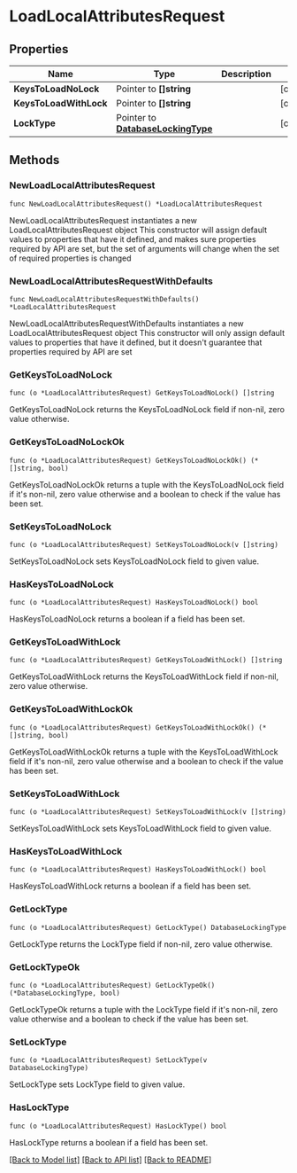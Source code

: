 # LoadLocalAttributesRequest

## Properties

Name | Type | Description | Notes
------------ | ------------- | ------------- | -------------
**KeysToLoadNoLock** | Pointer to **[]string** |  | [optional] 
**KeysToLoadWithLock** | Pointer to **[]string** |  | [optional] 
**LockType** | Pointer to [**DatabaseLockingType**](DatabaseLockingType.md) |  | [optional] 

## Methods

### NewLoadLocalAttributesRequest

`func NewLoadLocalAttributesRequest() *LoadLocalAttributesRequest`

NewLoadLocalAttributesRequest instantiates a new LoadLocalAttributesRequest object
This constructor will assign default values to properties that have it defined,
and makes sure properties required by API are set, but the set of arguments
will change when the set of required properties is changed

### NewLoadLocalAttributesRequestWithDefaults

`func NewLoadLocalAttributesRequestWithDefaults() *LoadLocalAttributesRequest`

NewLoadLocalAttributesRequestWithDefaults instantiates a new LoadLocalAttributesRequest object
This constructor will only assign default values to properties that have it defined,
but it doesn't guarantee that properties required by API are set

### GetKeysToLoadNoLock

`func (o *LoadLocalAttributesRequest) GetKeysToLoadNoLock() []string`

GetKeysToLoadNoLock returns the KeysToLoadNoLock field if non-nil, zero value otherwise.

### GetKeysToLoadNoLockOk

`func (o *LoadLocalAttributesRequest) GetKeysToLoadNoLockOk() (*[]string, bool)`

GetKeysToLoadNoLockOk returns a tuple with the KeysToLoadNoLock field if it's non-nil, zero value otherwise
and a boolean to check if the value has been set.

### SetKeysToLoadNoLock

`func (o *LoadLocalAttributesRequest) SetKeysToLoadNoLock(v []string)`

SetKeysToLoadNoLock sets KeysToLoadNoLock field to given value.

### HasKeysToLoadNoLock

`func (o *LoadLocalAttributesRequest) HasKeysToLoadNoLock() bool`

HasKeysToLoadNoLock returns a boolean if a field has been set.

### GetKeysToLoadWithLock

`func (o *LoadLocalAttributesRequest) GetKeysToLoadWithLock() []string`

GetKeysToLoadWithLock returns the KeysToLoadWithLock field if non-nil, zero value otherwise.

### GetKeysToLoadWithLockOk

`func (o *LoadLocalAttributesRequest) GetKeysToLoadWithLockOk() (*[]string, bool)`

GetKeysToLoadWithLockOk returns a tuple with the KeysToLoadWithLock field if it's non-nil, zero value otherwise
and a boolean to check if the value has been set.

### SetKeysToLoadWithLock

`func (o *LoadLocalAttributesRequest) SetKeysToLoadWithLock(v []string)`

SetKeysToLoadWithLock sets KeysToLoadWithLock field to given value.

### HasKeysToLoadWithLock

`func (o *LoadLocalAttributesRequest) HasKeysToLoadWithLock() bool`

HasKeysToLoadWithLock returns a boolean if a field has been set.

### GetLockType

`func (o *LoadLocalAttributesRequest) GetLockType() DatabaseLockingType`

GetLockType returns the LockType field if non-nil, zero value otherwise.

### GetLockTypeOk

`func (o *LoadLocalAttributesRequest) GetLockTypeOk() (*DatabaseLockingType, bool)`

GetLockTypeOk returns a tuple with the LockType field if it's non-nil, zero value otherwise
and a boolean to check if the value has been set.

### SetLockType

`func (o *LoadLocalAttributesRequest) SetLockType(v DatabaseLockingType)`

SetLockType sets LockType field to given value.

### HasLockType

`func (o *LoadLocalAttributesRequest) HasLockType() bool`

HasLockType returns a boolean if a field has been set.


[[Back to Model list]](../README.md#documentation-for-models) [[Back to API list]](../README.md#documentation-for-api-endpoints) [[Back to README]](../README.md)


